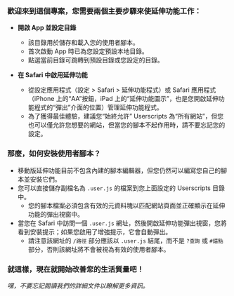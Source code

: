 ### 歡迎來到這個專案，您需要兩個主要步驟來使延伸功能工作：

- **開啟 App 並設定目錄**

  - 該目錄用於儲存和載入您的使用者腳本。
  - 首次啟動 App 時已為您設定預設本地目錄。
  - 點選當前目錄可跳轉到預設目錄或您設定的目錄。

- **在 Safari 中啟用延伸功能**

  - 從設定應用程式（設定 > Safari > 延伸功能程式）或 Safari 應用程式（iPhone 上的“AA”按鈕，iPad 上的“延伸功能圖示”，也是您開啟延伸功能程式的“彈出”介面的位置）管理延伸功能程式。
  - 為了獲得最佳體驗，建議您“始終允許” Userscripts 為“所有網站”，但您也可以僅允許您想要的網站，但當您的腳本不起作用時，請不要忘記您的設定。

### 那麼，如何安裝使用者腳本？

- 移動版延伸功能目前不包含內建的腳本編輯器，但您仍然可以編寫您自己的腳本並安裝它們。
- 您可以直接儲存副檔名為 `.user.js` 的檔案到您上面設定的 Userscripts 目錄中。
  - 您的腳本檔案必須包含有效的元資料塊以匹配網站頁面並正確顯示在延伸功能的彈出視窗中。
- 當您在 Safari 中訪問一個 `.user.js` 網址，然後開啟延伸功能彈出視窗，您將看到安裝提示；如果您啟用了增強提示，它會自動彈出。
  - 請注意該網址的 `/路徑` 部分應該以 `.user.js` 結尾，而不是 `?查詢` 或 `#錨點` 部分，否則該網址將不會被視為有效的使用者腳本。

### 就這樣，現在就開始改善您的生活質量吧！

_嘿，不要忘記閱讀我們的詳細文件以瞭解更多資訊。_
